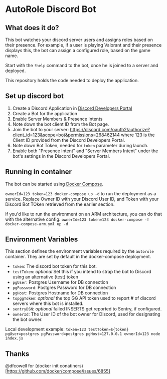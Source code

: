 # AutoRole Discord Bot

## What does it do?

This bot watches your discord server users and assigns roles based on their presence.  For example, if a user is playing Valorant and their presence displays this, the bot can assign a configured role, based on the game name.

Start with the `!help` command to the bot, once he is joined to a server and deployed.

This repository holds the code needed to deploy the application.

## Set up discord bot

1. Create a Discord Application in [Discord Developers Portal](https://discord.com/developers) 
1. Create a Bot for the application
1. Enable Server Members & Presence Intents
1. Note down the bot client ID from the Bot page.
1. Join the bot to your server: https://discord.com/oauth2/authorize?client_id=123&scope=bot&permissions=268462144 where 123 is the Client ID provided from the Discord Developers Portal.
1. Note down Bot Token, needed for `token` parameter during launch.
1. Enable both "Presence Intent" and "Server Members Intent" under the bot's settings in the Discord Developers Portal.

## Running in container

The bot can be started using [Docker Compose](https://docs.docker.com/compose/).

`ownerId=123 token=123 docker-compose up -d` to run the deployment as a service.  Replace Owner ID with your Discord User ID, and Token with your Discord Bot TOken retrieved from the earlier section.

If you'd like to run the environment on an ARM architecture, you can do that with the alternative config: `ownerId=123 token=123 docker-compose -f docker-compose-arm.yml up -d ` 

## Environment Variables

This section defines the environment variables required by the `autorole` container.  They are set by default in the docker-compose deployment.

* `token`: The discord bot token for this bot.
* `testToken`: _optional_ Set this if you intend to strap the bot to Discord using an alternative (test) token
* `pgUser`: Postgres Username for DB connection
* `pgPassword`: Postgres Password for DB connection
* `pgHost`: Postgres Hostname for DB connection
* `topggToken`: _optional_ the top GG API token used to report # of discord servers where this bot is installed.
* `sentryDSN`: _optional_ failed INSERTS get reported to Sentry, if configured.
* `ownerId`: The User ID of the bot owner for Discord, used for designating the bot owner.

Local development example: `token=123 testToken=${token} pgUser=postgres pgPassword=postgres pgHost=127.0.0.1 ownerId=123 node index.js`

## Thanks

@dfcowell for (docker init conatiners)[https://github.com/docker/compose/issues/6855]
